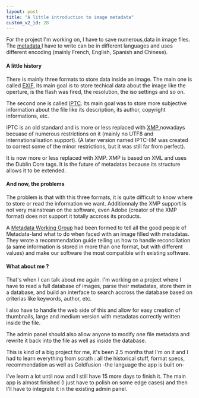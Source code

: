 ```yaml
---
layout: post
title: "A little introduction to image metadata"
custom_v2_id: 28
---
```


<p>For the project I'm working on, I have to save numerous<a title="IPTC" href="http://en.wikipedia.org/wiki/International_Press_Telecommunications_Council"> </a>data in image files. The <a title="Metadata" href="http://en.wikipedia.org/wiki/Metadata">metadata </a>I have to write can be in different languages and uses different encoding (mainly French, English, Spanish and Chinese).</p>
<h4>A little history</h4>
<p>There is mainly three formats to store data inside an image. The main one is called <a title="Exif" href="http://en.wikipedia.org/wiki/Exif">EXIF</a>, its main goal is to store techical data about the image like the operture, is the flash was fired, the resolution, the iso settings and so on.</p>
<p>The second one is called <a title="iptc" href="http://en.wikipedia.org/wiki/IPTC_Information_Interchange_Model">IPTC</a>. Its main goal was to store more subjective information about the file like its description, its author, copyright informations, etc.</p>
<p>IPTC is an old standard and is more or less replaced with <a title="XMP" href="http://en.wikipedia.org/wiki/Extensible_Metadata_Platform">XMP </a>nowadays becuase of numerous restrictions on it (mainly no UTF8 and internationalisation support). (A later version named IPTC-IIM was created to correct some of the minor restrictions, but it was still far from perfect).</p>
<p>It is now more or less replaced with XMP. XMP is based on XML and uses the Dublin Core tags. It is the future of metadatas because its structure allows it to be extended.</p>
<h4>And now, the problems</h4>
<p>The problem is that with this three formats, it is quite difficult to know where to store or read the information we want. Additionnaly the XMP support is not very mainstrean on the software, even Adobe (creator of the XMP format) does not support it totally accross its products.</p>
<p>A <a title="The metadata working group" href="http://www.metadataworkinggroup.org/">Metadata Working Group</a> had been formed to tell all the good people of Metadata-land what to do when faced with an image filled with metadatas. They wrote a recommendation guide telling us how to handle reconciliation (a same information is stored in more than one format, but with different values) and make our software the most compatible with existing software.</p>
<h4>What about me ?</h4>
<p>That's when I can talk about me again. I'm working on a project where I have to read a full database of images, parse their metadatas, store them in a database, and build an interface to search accross the database based on criterias like keywords, author, etc.</p>
<p>I also have to handle the web side of this and allow for easy creation of thumbnails, large and medium version with metadatas correctly written inside the file.</p>
<p>The admin panel should also allow anyone to modify one file metadata and rewrite it back into the file as well as inside the database.</p>
<p>This is kind of a big project for me, it's been 2.5 months that I'm on it and I had to learn everything from scrath : all the historical stuff, format specs, recommendation as well as Coldfusion -the language the app is built on-</p>
<p>I've learn a lot until now and I still have 15 more days to finish it. The main app is almost finished (I just have to polish on some edge cases) and then I'll have to integrate it in the existing admin panel.</p>
<p> </p>